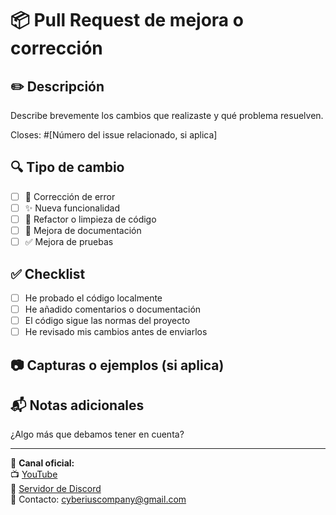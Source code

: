 # 📦 Pull Request de mejora o corrección

## ✏️ Descripción
Describe brevemente los cambios que realizaste y qué problema resuelven.

Closes: #[Número del issue relacionado, si aplica]

## 🔍 Tipo de cambio

- [ ] 🐛 Corrección de error
- [ ] ✨ Nueva funcionalidad
- [ ] 🔧 Refactor o limpieza de código
- [ ] 📄 Mejora de documentación
- [ ] ✅ Mejora de pruebas

## ✅ Checklist

- [ ] He probado el código localmente
- [ ] He añadido comentarios o documentación
- [ ] El código sigue las normas del proyecto
- [ ] He revisado mis cambios antes de enviarlos

## 📷 Capturas o ejemplos (si aplica)

## 📬 Notas adicionales
¿Algo más que debamos tener en cuenta?

---

🧠 **Canal oficial:**  
📺 [YouTube](https://www.youtube.com/@CyberiusCompany)  
💬 [Servidor de Discord](https://disboard.org/server/1299310806617292922)  
📧 Contacto: cyberiuscompany@gmail.com
